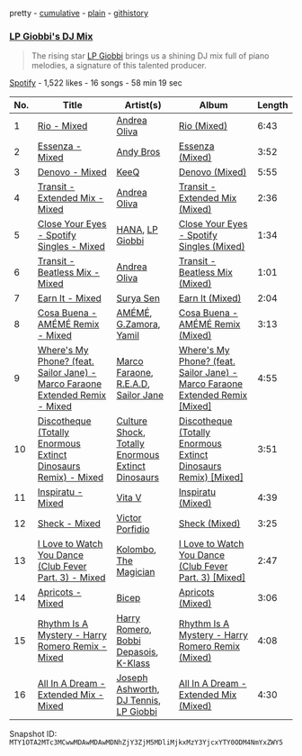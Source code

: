 pretty - [cumulative](/playlists/cumulative/37i9dQZF1DXb6nc9KYeHHP.md) - [plain](/playlists/plain/37i9dQZF1DXb6nc9KYeHHP) - [githistory](https://github.githistory.xyz/mackorone/spotify-playlist-archive/blob/main/playlists/plain/37i9dQZF1DXb6nc9KYeHHP)

### [LP Giobbi's DJ Mix](https://open.spotify.com/playlist/37i9dQZF1DXb6nc9KYeHHP)

> The rising star <a href="spotify:artist:3oKnyRhYWzNsTiss5n4Z1J">LP Giobbi</a> brings us a shining DJ mix full of piano melodies, a signature of this talented producer.

[Spotify](https://open.spotify.com/user/spotify) - 1,522 likes - 16 songs - 58 min 19 sec

| No. | Title | Artist(s) | Album | Length |
|---|---|---|---|---|
| 1 | [Rio \- Mixed](https://open.spotify.com/track/6YtCwzd0oMkZ5ZLZAX86wd) | [Andrea Oliva](https://open.spotify.com/artist/6oqv4rbOMlOZNOUoDFgBSp) | [Rio \(Mixed\)](https://open.spotify.com/album/11wKv1b4BfQtVZA3u54tQt) | 6:43 |
| 2 | [Essenza \- Mixed](https://open.spotify.com/track/1byCTTthjJefJqTexfW87T) | [Andy Bros](https://open.spotify.com/artist/0IqCqFDl6mgrx51AsrTxBj) | [Essenza \(Mixed\)](https://open.spotify.com/album/2KuPn7RxeM1cjpQXz7ULv0) | 3:52 |
| 3 | [Denovo \- Mixed](https://open.spotify.com/track/5PMN4rS3Wacd137lp8MrE5) | [KeeQ](https://open.spotify.com/artist/5OSkggAoi9qMYfSJuTz4pB) | [Denovo \(Mixed\)](https://open.spotify.com/album/7qXQTUlLnlcb7hdbmGY7BJ) | 5:55 |
| 4 | [Transit \- Extended Mix \- Mixed](https://open.spotify.com/track/0vAkwqBfPgaxMDabSkoGj2) | [Andrea Oliva](https://open.spotify.com/artist/6oqv4rbOMlOZNOUoDFgBSp) | [Transit \- Extended Mix \(Mixed\)](https://open.spotify.com/album/3rPBLn5oszUN1ep5QY8A6X) | 2:36 |
| 5 | [Close Your Eyes \- Spotify Singles \- Mixed](https://open.spotify.com/track/1PnF5e1zjT02YSktTeSLZT) | [HANA](https://open.spotify.com/artist/224Zsim3dmWXWYUXFuHv0o), [LP Giobbi](https://open.spotify.com/artist/3oKnyRhYWzNsTiss5n4Z1J) | [Close Your Eyes \- Spotify Singles \(Mixed\)](https://open.spotify.com/album/1d9DdtynXjLzp0Z6IcrcPi) | 1:34 |
| 6 | [Transit \- Beatless Mix \- Mixed](https://open.spotify.com/track/2KrMk5eZT2X5yi7ww6OtXy) | [Andrea Oliva](https://open.spotify.com/artist/6oqv4rbOMlOZNOUoDFgBSp) | [Transit \- Beatless Mix \(Mixed\)](https://open.spotify.com/album/1SxxtKqbQ3L9Q06flGISlV) | 1:01 |
| 7 | [Earn It \- Mixed](https://open.spotify.com/track/4RyRq61JtM3N0hCHw5ATc0) | [Surya Sen](https://open.spotify.com/artist/4hqsQ13aH4njud9LBg2Qap) | [Earn It \(Mixed\)](https://open.spotify.com/album/57cNLw0IhDxd2jPs4EIH32) | 2:04 |
| 8 | [Cosa Buena \- AMÉMÉ Remix \- Mixed](https://open.spotify.com/track/24tMlRlQkaykNahDVpqQQc) | [AMÉMÉ](https://open.spotify.com/artist/1txb9Qg5lJ3KATxPcIYyvO), [G.Zamora](https://open.spotify.com/artist/6QAI21dTPkkpKFLPqOay1F), [Yamil](https://open.spotify.com/artist/28ZgRJOXwmLwPRppMCcLWS) | [Cosa Buena \- AMÉMÉ Remix \(Mixed\)](https://open.spotify.com/album/3IasBSXTvkPC7TE4KYSG6Q) | 3:13 |
| 9 | [Where's My Phone? \(feat\. Sailor Jane\) \- Marco Faraone Extended Remix \- Mixed](https://open.spotify.com/track/2jbHpQC3gaKwpnveLRp1bt) | [Marco Faraone](https://open.spotify.com/artist/00IUMN7pWAU2jYWcdOt5c3), [R.E.A.D](https://open.spotify.com/artist/0PdsKkjp0TGjzPVY8Q4dAR), [Sailor Jane](https://open.spotify.com/artist/3v5UQCcGELwMLnkpbSf4WE) | [Where's My Phone? \(feat\. Sailor Jane\) \- Marco Faraone Extended Remix \[Mixed\]](https://open.spotify.com/album/397fpKElFgLQLGr3QCm9sV) | 4:55 |
| 10 | [Discotheque \(Totally Enormous Extinct Dinosaurs Remix\) \- Mixed](https://open.spotify.com/track/6XZPux9ynHPWbnT9JdbQHX) | [Culture Shock](https://open.spotify.com/artist/6lp2VnIRXXpC9Wz7hSX6RE), [Totally Enormous Extinct Dinosaurs](https://open.spotify.com/artist/0g3NiCRhEv7M4SEDMrpItN) | [Discotheque \(Totally Enormous Extinct Dinosaurs Remix\) \[Mixed\]](https://open.spotify.com/album/76M92ux4H3ZXBBf5rl1cVM) | 3:51 |
| 11 | [Inspiratu \- Mixed](https://open.spotify.com/track/2914dKV1at5QUfbzoU0Tja) | [Vita V](https://open.spotify.com/artist/4sZ8Q4ttXnmJWvTObw964P) | [Inspiratu \(Mixed\)](https://open.spotify.com/album/3rgJHiq1x2uZwUSftSXeBq) | 4:39 |
| 12 | [Sheck \- Mixed](https://open.spotify.com/track/2MYQOfxqGLFviOasgMoAka) | [Victor Porfidio](https://open.spotify.com/artist/39sM7R1IvQMQPTEB3SY8h9) | [Sheck \(Mixed\)](https://open.spotify.com/album/6CI4GJXFy4d11d3SwG671L) | 3:25 |
| 13 | [I Love to Watch You Dance \(Club Fever Part\. 3\) \- Mixed](https://open.spotify.com/track/5lAZtAI8XTPnVLQ8BL6jpJ) | [Kolombo](https://open.spotify.com/artist/4nZBJZHavxcUzGeK2k6fL9), [The Magician](https://open.spotify.com/artist/4WUGQykLBGFfsl0Qjl6TDM) | [I Love to Watch You Dance \(Club Fever Part\. 3\) \[Mixed\]](https://open.spotify.com/album/2TItKIKmdnV5V1exMdJjTn) | 2:47 |
| 14 | [Apricots \- Mixed](https://open.spotify.com/track/5LDJW1s3VA4BZhjjUWeG3G) | [Bicep](https://open.spotify.com/artist/73A3bLnfnz5BoQjb4gNCga) | [Apricots \(Mixed\)](https://open.spotify.com/album/2km4OtsjDzSwyMi8QtExhV) | 3:06 |
| 15 | [Rhythm Is A Mystery \- Harry Romero Remix \- Mixed](https://open.spotify.com/track/27rQaNvO0HmH3WGlhO2pS4) | [Harry Romero](https://open.spotify.com/artist/36AJmodiIrwV9U3QOiLMYM), [Bobbi Depasois](https://open.spotify.com/artist/32Rz0w4lU6OgXucbf5CYJA), [K\-Klass](https://open.spotify.com/artist/4O1s9iVG46lSn1mD9ek1ES) | [Rhythm Is A Mystery \- Harry Romero Remix \(Mixed\)](https://open.spotify.com/album/7JQP3F2CgWfbN6vo1BwA7Q) | 4:08 |
| 16 | [All In A Dream \- Extended Mix \- Mixed](https://open.spotify.com/track/6bPdrG7oA8aRDt7BesExDk) | [Joseph Ashworth](https://open.spotify.com/artist/7CpmbhzkL9uT1D9nhckTxB), [DJ Tennis](https://open.spotify.com/artist/6vJvFV1A2CpT8s5B1oUN6t), [LP Giobbi](https://open.spotify.com/artist/3oKnyRhYWzNsTiss5n4Z1J) | [All In A Dream \- Extended Mix \(Mixed\)](https://open.spotify.com/album/2CPvmt3xxtf2mk2BMCwzcf) | 4:30 |

Snapshot ID: `MTY1OTA2MTc3MCwwMDAwMDAwMDNhZjY3ZjM5MDliMjkxMzY3YjcxYTY0ODM4NmYxZWY5`
